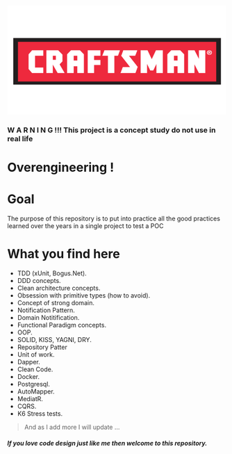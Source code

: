<img src="/docs/Images/crafstman.png"  width="550" height="250">

### W A R N I N G !!! This project is a concept study do not use in real life
# Overengineering !

# Goal

The purpose of this repository is to put into practice all the good practices learned over the years in a single project to test a POC

# What you find here
- TDD (xUnit, Bogus.Net).
- DDD concepts. 
- Clean architecture concepts.
- Obsession with primitive types (how to avoid).
- Concept of strong domain.
- Notification Pattern.
- Domain Notitification.
- Functional Paradigm concepts.
- OOP.
- SOLID, KISS, YAGNI, DRY.
- Repository Patter
- Unit of work.
- Dapper.
- Clean Code.
- Docker.
- Postgresql.
- AutoMapper.
- MediatR.
- CQRS.
- K6 Stress tests.

> And as I add more I will update ...

##### If you love code design just like me then welcome to this repository.
